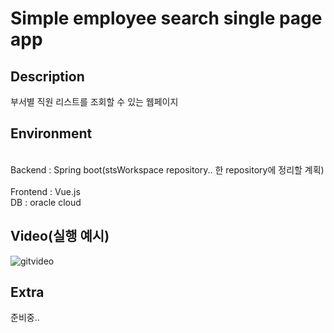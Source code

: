 # Simple employee search single page app

## Description
부서별 직원 리스트를 조회할 수 있는 웹페이지

## Environment
<br>Backend : Spring boot(stsWorkspace repository.. 한 repository에 정리할 계획)</br>
<br>Frontend : Vue.js</br>
DB : oracle cloud

## Video(실행 예시)
![gitvideo](https://user-images.githubusercontent.com/102285029/159883651-9f3ceeb3-0f47-4a86-b526-c34ec3de03b1.gif)

## Extra
준비중..
